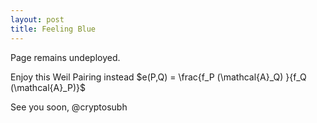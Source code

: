 ```yaml
---
layout: post
title: Feeling Blue
---
```


Page remains undeployed.

Enjoy this Weil Pairing instead $e(P,Q) = \frac{f_P (\mathcal{A}_Q) }{f_Q (\mathcal{A}_P)}$

See you soon,
@cryptosubh




